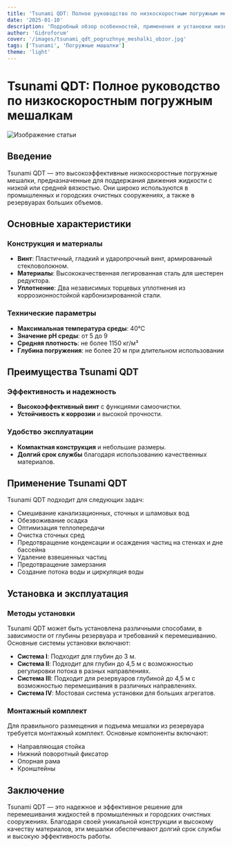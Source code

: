 ```yaml
---
title: 'Tsunami QDT: Полное руководство по низкоскоростным погружным мешалкам'
date: '2025-01-10'
description: 'Подробный обзор особенностей, применения и установки низкоскоростных погружных мешалок Tsunami QDT для промышленных и городских очистных сооружений.'
author: 'Gidroforum'
cover: '/images/tsunami_qdt_pogruzhnye_meshalki_obzor.jpg'
tags: ['Tsunami', 'Погружные машалки']
theme: 'light'
---
```

# Tsunami QDT: Полное руководство по низкоскоростным погружным мешалкам

![Изображение статьи](/images/tsunami_qdt_pogruzhnye_meshalki_obzor.jpg)

## Введение

Tsunami QDT — это высокоэффективные низкоскоростные погружные мешалки, предназначенные для поддержания движения жидкости с низкой или средней вязкостью. Они широко используются в промышленных и городских очистных сооружениях, а также в резервуарах больших объемов.

## Основные характеристики

### Конструкция и материалы

- **Винт**: Пластичный, гладкий и ударопрочный винт, армированный стекловолокном.
- **Материалы**: Высококачественная легированная сталь для шестерен редуктора.
- **Уплотнение**: Два независимых торцевых уплотнения из коррозионностойкой карбонизированной стали.

### Технические параметры

- **Максимальная температура среды**: 40°C
- **Значение рН среды**: от 5 до 9
- **Средняя плотность**: не более 1150 кг/м³
- **Глубина погружения**: не более 20 м при длительном использовании

## Преимущества Tsunami QDT

### Эффективность и надежность

- **Высокоэффективный винт** с функциями самоочистки.
- **Устойчивость к коррозии** и высокой прочности.

### Удобство эксплуатации

- **Компактная конструкция** и небольшие размеры.
- **Долгий срок службы** благодаря использованию качественных материалов.

## Применение Tsunami QDT

Tsunami QDT подходит для следующих задач:

- Смешивание канализационных, сточных и шламовых вод
- Обезвоживание осадка
- Оптимизация теплопередачи
- Очистка сточных сред
- Предотвращение конденсации и осаждения частиц на стенках и дне бассейна
- Удаление взвешенных частиц
- Предотвращение замерзания
- Создание потока воды и циркуляция воды

## Установка и эксплуатация

### Методы установки

Tsunami QDT может быть установлена различными способами, в зависимости от глубины резервуара и требований к перемешиванию. Основные системы установки включают:

- **Система I**: Подходит для глубин до 3 м.
- **Система II**: Подходит для глубин до 4,5 м с возможностью регулировки потока в разных направлениях.
- **Система III**: Подходит для резервуаров глубиной до 4,5 м с возможностью перемешивания в различных направлениях.
- **Система IV**: Мостовая система установки для больших агрегатов.

### Монтажный комплект

Для правильного размещения и подъема мешалки из резервуара требуется монтажный комплект. Основные компоненты включают:

- Направляющая стойка
- Нижний поворотный фиксатор
- Опорная рама
- Кронштейны

## Заключение

Tsunami QDT — это надежное и эффективное решение для перемешивания жидкостей в промышленных и городских очистных сооружениях. Благодаря своей уникальной конструкции и высокому качеству материалов, эти мешалки обеспечивают долгий срок службы и высокую эффективность работы.
